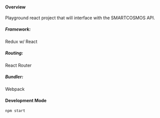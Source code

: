 #### Overview

Playground react project that will interface with the SMARTCOSMOS API.

##### Framework:

Redux w/ React

##### Routing:

React Router

##### Bundler:

Webpack

#### Development Mode

`npm start`
